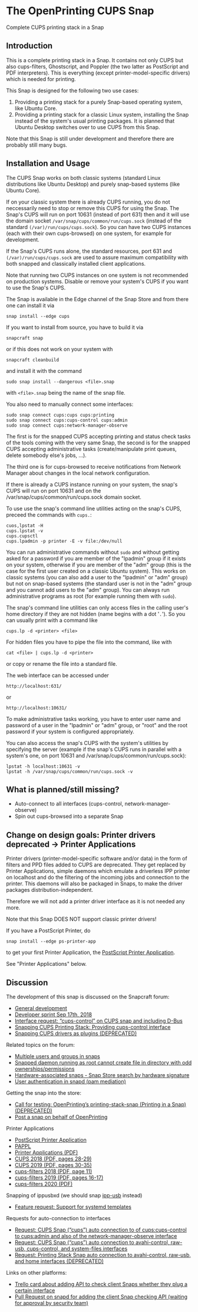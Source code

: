 # The OpenPrinting CUPS Snap

Complete CUPS printing stack in a Snap

## Introduction

This is a complete printing stack in a Snap. It contains not only CUPS but also cups-filters, Ghostscript, and Poppler (the two latter as PostScript and PDF interpreters). This is everything (except printer-model-specific drivers) which is needed for printing.

This Snap is designed for the following two use cases:

1. Providing a printing stack for a purely Snap-based operating system, like Ubuntu Core.
2. Providing a printing stack for a classic Linux system, installing the Snap instead of the system's usual printing packages. It is planned that Ubuntu Desktop switches over to use CUPS from this Snap.

Note that this Snap is still under development and therefore there are probably still many bugs.

## Installation and Usage

The CUPS Snap works on both classic systems (standard Linux distributions like Ubuntu Desktop) and purely snap-based systems (like Ubuntu Core).

If on your classic system there is already CUPS running, you do not neccessarily need to stop or remove this CUPS for using the Snap. The Snap's CUPS will run on port 10631 (instead of port 631) then and it will use the domain socket `/var/snap/cups/common/run/cups.sock` (instead of the standard `(/var)/run/cups/cups.sock`). So you can have two CUPS instances (each with their own cups-browsed) on one system, for example for development.

If the Snap's CUPS runs alone, the standard resources, port 631 and `(/var)/run/cups/cups.sock` are used to assure maximum compatibility with both snapped and classically installed client applications.

Note that running two CUPS instances on one system is not recommended on production systems. Disable or remove your system's CUPS if you want to use the Snap's CUPS.

The Snap is available in the Edge channel of the Snap Store and from there one can install it via

```
snap install --edge cups
```

If you want to install from source, you have to build it via

```
snapcraft snap
```

or if this does not work on your system with

```
snapcraft cleanbuild
```

and install it with the command

```
sudo snap install --dangerous <file>.snap
```

with `<file>.snap` being the name of the snap file.

You also need to manually connect some interfaces:
```
sudo snap connect cups:cups cups:printing
sudo snap connect cups:cups-control cups:admin
sudo snap connect cups:network-manager-observe
```
The first is for the snapped CUPS accepting printing and status check tasks of the tools coming with the very same Snap, the second is for the snapped CUPS accepting administrative tasks (create/manipulate print queues, delete somebody else's jobs, ...).

The third one is for cups-browsed to receive notifications from Network Manager about changes in the local network configuration.

If there is already a CUPS instance running on your system, the snap's CUPS will run on port 10631 and on the /var/snap/cups/common/run/cups.sock domain socket.

To use use the snap's command line utilities acting on the snap's CUPS, preceed the commands with `cups.`:
```
cuos,lpstat -H
cups.lpstat -v
cups.cupsctl
cups.lpadmin -p printer -E -v file:/dev/null
```
You can run administrative commands without `sudo` and without getting asked for a password if you are member of the "lpadmin" group if it exists on your system, otherwise if you are member of the "adm" group (this is the case for the first user created on a classic Ubuntu system). This works on classic systems (you can also add a user to the "lpadmin" or "adm" group) but not on snap-based systems (the standard user is not in the "adm" group and you cannot add users to the "adm" group). You can always run administrative programs as root (for example running them with `sudo`).

The snap's command line utilities can only access files in the calling user's home directory if they are not hidden (name begins with a dot '`.`'). So you can usually print with a command like
```
cups.lp -d <printer> <file>
```
For hidden files you have to pipe the file into the command, like with
```
cat <file> | cups.lp -d <printer>
```
or copy or rename the file into a standard file.

The web interface can be accessed under
```
http://localhost:631/
```
or
```
http://localhost:10631/
```
To make administrative tasks working, you have to enter user name and password of a user in the "lpadmin" or "adm" group, or "root" and the root password if your system is configured appropriately.

You can also access the snap's CUPS with the system's utilities by specifying the server (example if the snap's CUPS runs in parallel with a system's one, on port 10631 and /var/snap/cups/common/run/cups.sock):
```
lpstat -h localhost:10631 -v
lpstat -h /var/snap/cups/common/run/cups.sock -v
```

## What is planned/still missing?

* Auto-connect to all interfaces (cups-control, network-manager-observe)
* Spin out cups-browsed into a separate Snap


## Change on design goals: Printer drivers deprecated -> Printer Applications

Printer drivers (printer-model-specific software and/or data) in the form of filters and PPD files added to CUPS are deprecated. They get replaced by Printer Applications, simple daemons which emulate a driverless IPP printer on localhost and do the filtering of the incoming jobs and connection to the printer. This daemons will also be packaged in Snaps, to make the driver packages distribution-independent.

Therefore we will not add a printer driver interface as it is not needed any more.

Note that this Snap DOES NOT support classic printer drivers!

If you have a PostScript Printer, do

```
snap install --edge ps-printer-app
```
to get your first Printer Application, the [PostScript Printer Application](https://github.com/OpenPrinting/ps-printer-app).

See "Printer Applications" below.


## Discussion

The development of this snap is discussed on the Snapcraft forum:

* [General development](https://forum.snapcraft.io/t/snapping-cups-printing-stack-avahi-support-system-users-groups/)
* [Developer sprint Sep 17th, 2018](https://forum.snapcraft.io/t/developer-sprint-sep-17th-2018/)
* [Interface request: “cups-control” on CUPS snap and including D-Bus](https://forum.snapcraft.io/t/interface-request-cups-control-on-cups-snap-and-including-d-bus/)
* [Snapping CUPS Printing Stack: Providing cups-control interface](https://forum.snapcraft.io/t/snapping-cups-printing-stack-providing-cups-control-interface)
* [Snapping CUPS drivers as plugins (DEPRECATED)](https://forum.snapcraft.io/t/snapping-cups-drivers-as-plugins)

Related topics on the forum:

* [Multiple users and groups in snaps](https://forum.snapcraft.io/t/multiple-users-and-groups-in-snaps/)
* [Snapped daemon running as root cannot create file in directory with odd ownerships/permissions](https://forum.snapcraft.io/t/snapped-daemon-running-as-root-cannot-create-file-in-directory-with-odd-ownerships-permissions)
* [Hardware-associated snaps - Snap Store search by hardware signature](https://forum.snapcraft.io/t/hardware-associated-snaps-snap-store-search-by-hardware-signature)
* [User authentication in snapd (pam mediation)](https://forum.snapcraft.io/t/user-authentication-in-snapd-pam-mediation)

Getting the snap into the store:

* [Call for testing: OpenPrinting’s printing-stack-snap (Printing in a Snap) (DEPRECATED)](https://forum.snapcraft.io/t/call-for-testing-openprintings-printing-stack-snap-printing-in-a-snap/)
* [Post a snap on behalf of OpenPrinting](https://forum.snapcraft.io/t/post-a-snap-on-behalf-of-openprinting/)

Printer Applications

* [PostScript Printer Application](https://github.com/OpenPrinting/ps-printer-app)
* [PAPPL](https://github.com/michaelrsweet/pappl/)
* [Printer Applications (PDF)](https://ftp.pwg.org/pub/pwg/liaison/openprinting/presentations/printer-applications-may-2020.pdf)
* [CUPS 2018 (PDF, pages 28-29)](https://ftp.pwg.org/pub/pwg/liaison/openprinting/presentations/cups-plenary-may-18.pdf)
* [CUPS 2019 (PDF, pages 30-35)](https://ftp.pwg.org/pub/pwg/liaison/openprinting/presentations/cups-plenary-april-19.pdf)
* [cups-filters 2018 (PDF, page 11)](https://ftp.pwg.org/pub/pwg/liaison/openprinting/presentations/cups-filters-ippusbxd-2018.pdf)
* [cups-filters 2019 (PDF, pages 16-17)](https://ftp.pwg.org/pub/pwg/liaison/openprinting/presentations/cups-filters-ippusbxd-2019.pdf)
* [cups-filters 2020 (PDF)](https://ftp.pwg.org/pub/pwg/liaison/openprinting/presentations/cups-filters-ippusbxd-2020.pdf)

Snapping of ippusbxd (we should snap [ipp-usb](https://github.com/OpenPrinting/ipp-usb) instead)

* [Feature request: Support for systemd templates](https://forum.snapcraft.io/t/feature-request-support-for-systemd-templates/)

Requests for auto-connection to interfaces

* [Request: CUPS Snap (“cups”) auto connection to of cups:cups-control to cups:admin and also of the network-manager-observe interface](https://forum.snapcraft.io/t/request-cups-snap-cups-auto-connection-to-of-cups-cups-control-to-cups-admin-and-also-of-the-network-manager-observe-interface/)
* [Request: CUPS Snap (“cups”) auto connection to avahi-control, raw-usb, cups-control, and system-files interfaces](https://forum.snapcraft.io/t/request-cups-snap-cups-auto-connection-to-avahi-control-raw-usb-cups-control-and-system-files-interfaces/)
* [Request: Printing Stack Snap auto connection to avahi-control, raw-usb, and home interfaces (DEPRECATED)](https://forum.snapcraft.io/t/request-printing-stack-snap-auto-connection-to-avahi-control-raw-usb-and-home-interfaces)

Links on other platforms:

* [Trello card about adding API to check client Snaps whether they plug a certain interface](https://trello.com/c/9IJToylf/1215-snapd-api-for-checking-client-snaps-whether-they-plug-a-given-interface)
* [Pull Request on snapd for adding the client Snap checking API (waiting for approval by security team)](https://github.com/snapcore/snapd/pull/9132)
